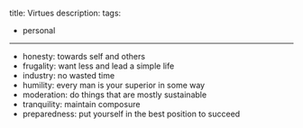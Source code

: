 title: Virtues
description:
tags:
- personal
---

- honesty: towards self and others
- frugality: want less and lead a simple life
- industry: no wasted time
- humility: every man is your superior in some way
- moderation: do things that are mostly sustainable
- tranquility: maintain composure
- preparedness: put yourself in the best position to succeed